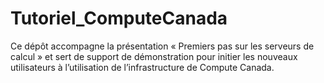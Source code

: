 # Tutoriel_ComputeCanada
Ce dépôt accompagne la présentation « Premiers pas sur les serveurs de calcul » et sert de support de démonstration pour initier les nouveaux utilisateurs à l’utilisation de l’infrastructure de Compute Canada.
